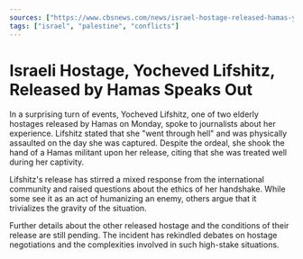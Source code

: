 ```yaml
---
sources: ["https://www.cbsnews.com/news/israel-hostage-released-hamas-yochaved-lifshitz-gaza-palestinians/", "https://www.cnn.com/2023/10/24/middleeast/israel-hostages-freed-lifshitz-cooper-intl-hnk/index.html"]
tags: ["israel", "palestine", "conflicts"]
---
```


# Israeli Hostage, Yocheved Lifshitz, Released by Hamas Speaks Out

In a surprising turn of events, Yocheved Lifshitz, one of two elderly hostages released by Hamas on Monday, spoke to journalists about her experience. Lifshitz stated that she "went through hell" and was physically assaulted on the day she was captured. Despite the ordeal, she shook the hand of a Hamas militant upon her release, citing that she was treated well during her captivity.

Lifshitz's release has stirred a mixed response from the international community and raised questions about the ethics of her handshake. While some see it as an act of humanizing an enemy, others argue that it trivializes the gravity of the situation.

Further details about the other released hostage and the conditions of their release are still pending. The incident has rekindled debates on hostage negotiations and the complexities involved in such high-stake situations.
